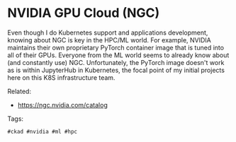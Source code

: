 # NVIDIA GPU Cloud (NGC)

Even though I do Kubernetes support and applications development,
knowing about NGC is key in the HPC/ML world. For example, NVIDIA
maintains their own proprietary PyTorch container image that is tuned
into all of their GPUs. Everyone from the ML world seems to already know
about (and constantly use) NGC. Unfortunately, the PyTorch image doesn't
work as is within JupyterHub in Kubernetes, the focal point of my
initial projects here on this K8S infrastructure team.

Related:

* <https://ngc.nvidia.com/catalog>

Tags:

    #ckad #nvidia #ml #hpc
